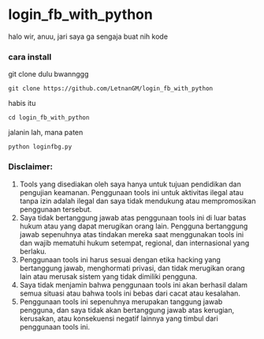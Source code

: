# login_fb_with_python
halo wir, anuu, jari saya ga sengaja buat nih kode

### cara install
git clone dulu bwannggg
```text
git clone https://github.com/LetnanGM/login_fb_with_python
```
habis itu
```text
cd login_fb_with_python
```

jalanin lah, mana paten
```text
python loginfbg.py
```

### Disclaimer:

1. Tools yang disediakan oleh saya hanya untuk tujuan pendidikan dan pengujian keamanan. Penggunaan tools ini untuk aktivitas ilegal atau tanpa izin adalah ilegal dan saya tidak mendukung atau mempromosikan penggunaan tersebut.
2. Saya tidak bertanggung jawab atas penggunaan tools ini di luar batas hukum atau yang dapat merugikan orang lain.
Pengguna bertanggung jawab sepenuhnya atas tindakan mereka saat menggunakan tools ini dan wajib mematuhi hukum setempat, regional, dan internasional yang berlaku.
3. Penggunaan tools ini harus sesuai dengan etika hacking yang bertanggung jawab, menghormati privasi, dan tidak merugikan orang lain atau merusak sistem yang tidak dimiliki pengguna.
4. Saya tidak menjamin bahwa penggunaan tools ini akan berhasil dalam semua situasi atau bahwa tools ini bebas dari cacat atau kesalahan.
5. Penggunaan tools ini sepenuhnya merupakan tanggung jawab pengguna, dan saya tidak akan bertanggung jawab atas kerugian, kerusakan, atau konsekuensi negatif lainnya yang timbul dari penggunaan tools ini.

